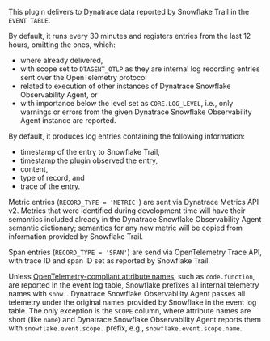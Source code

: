 This plugin delivers to Dynatrace data reported by Snowflake Trail in the `EVENT TABLE`.

By default, it runs every 30 minutes and registers entries from the last 12 hours, omitting the ones, which:

* where already delivered,
* with scope set to `DTAGENT_OTLP` as they are internal log recording entries sent over the OpenTelemetry protocol
* related to execution of other instances of Dynatrace Snowflake Observability Agent, or
* with importance below the level set as `CORE.LOG_LEVEL`, i.e., only warnings or errors from the given Dynatrace Snowflake Observability Agent instance are reported.

By default, it produces log entries containing the following information:

* timestamp of the entry to Snowflake Trail,
* timestamp the plugin observed the entry,
* content,
* type of record, and
* trace of the entry.

Metric entries (`RECORD_TYPE = 'METRIC'`) are sent via Dynatrace Metrics API v2.
Metrics that were identified during development time will have their semantics included already in the Dynatrace Snowflake Observability Agent semantic dictionary; semantics for any new metric will be copied from information provided by Snowflake Trail.

Span entries (`RECORD_TYPE = 'SPAN'`) are send via OpenTelemetry Trace API, with trace ID and span ID set as reported by Snowflake Trail.

Unless [OpenTelemetry-compliant attribute names](https://opentelemetry.io/docs/specs/semconv/attributes-registry/), such as `code.function`, are reported in the event log table, Snowflake prefixes all internal telemetry names with `snow.`. Dynatrace Snowflake Observability Agent passes all telemetry under the original names provided by Snowflake in the event log table. The only exception is the `SCOPE` column, where attribute names are short (like `name`) and Dynatrace Snowflake Observability Agent reports them with `snowflake.event.scope.` prefix, e.g., `snowflake.event.scope.name`.
